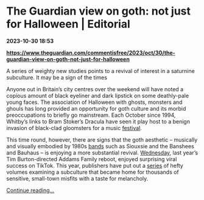 # The Guardian view on goth: not just for Halloween | Editorial

**2023-10-30 18:53**

**https://www.theguardian.com/commentisfree/2023/oct/30/the-guardian-view-on-goth-not-just-for-halloween**

A series of weighty new studies points to a revival of interest in a saturnine subculture. It may be a sign of the times

Anyone out in Britain’s city centres over the weekend will have noted a copious amount of black eyeliner and dark lipstick on some deathly-pale young faces. The association of Halloween with ghosts, monsters and ghouls has long provided an opportunity for goth culture and its morbid preoccupations to briefly go mainstream. Each October since 1994, Whitby’s links to Bram Stoker’s Dracula have seen it play host to a benign invasion of black-clad gloomsters for a music [festival](https://www.whitbygothweekend.co.uk/).

This time round, however, there are signs that the goth aesthetic – musically and visually embodied by 1980s [bands](https://www.youtube.com/playlist?list=PL6jzR2apKui9mm5Mk-VFFw9CvRMQzfzys) such as Siouxsie and the Banshees and Bauhaus – is enjoying a more substantial revival. [Wednesday](https://www.theguardian.com/tv-and-radio/2022/nov/23/wednesday-review-tim-burton-eldritch-addams-family-spin-off), last year’s Tim Burton-directed Addams Family reboot, enjoyed surprising viral success on TikTok. This year, publishers have put out a [series](https://www.telegraph.co.uk/books/what-to-read/goth-history-tolhurst-unsworth-robb-review/) of hefty volumes examining a subculture that became home for thousands of sensitive, small-town misfits with a taste for melancholy.

[Continue reading...](https://www.theguardian.com/commentisfree/2023/oct/30/the-guardian-view-on-goth-not-just-for-halloween)